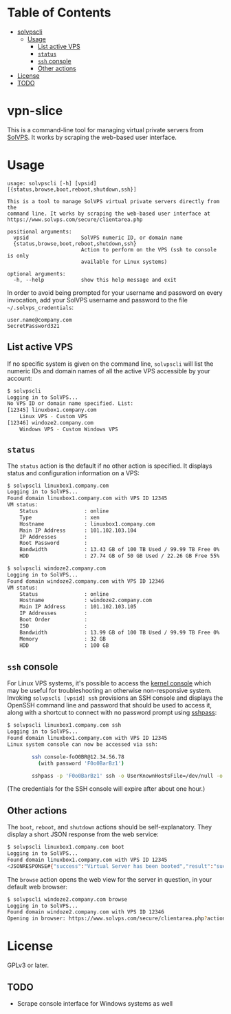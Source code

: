 Table of Contents
=================

  * [solvpscli](#vpn-slice)
    * [Usage](#usage)
      * [List active VPS](#list-active-vps)
      * [`status`](#status)
      * [`ssh` console](#ssh-console)
      * [Other actions](#other-actions)
  * [License](#license)
  * [TODO](#todo)

# vpn-slice

This is a command-line tool for managing virtual private servers
from [SolVPS](https://www.solvps.com).  It works by scraping the
web-based user interface.

# Usage

```
usage: solvpscli [-h] [vpsid] [{status,browse,boot,reboot,shutdown,ssh}]

This is a tool to manage SolVPS virtual private servers directly from the
command line. It works by scraping the web-based user interface at
https://www.solvps.com/secure/clientarea.php

positional arguments:
  vpsid                 SolVPS numeric ID, or domain name
  {status,browse,boot,reboot,shutdown,ssh}
                        Action to perform on the VPS (ssh to console is only
                        available for Linux systems)

optional arguments:
  -h, --help            show this help message and exit
```

In order to avoid being prompted for your username and password on every invocation,
add your SolVPS username and password to the file `~/.solvps_credentials`:

```
user.name@company.com
SecretPassword321
```

## List active VPS

If no specific system is given on the command line, `solvpscli` will
list the numeric IDs and domain names of all the active VPS accessible by
your account:

```sh
$ solvpscli
Logging in to SolVPS...
No VPS ID or domain name specified. List:
[12345]	linuxbox1.company.com
	Linux VPS - Custom VPS
[12346]	windoze2.company.com
	Windows VPS - Custom Windows VPS
```

## `status`

The `status` action is the default if no other action is specified. It
displays status and configuration information on a VPS:

```sh
$ solvpscli linuxbox1.company.com
Logging in to SolVPS...
Found domain linuxbox1.company.com with VPS ID 12345
VM status:
	Status               : online
	Type                 : xen
	Hostname             : linuxbox1.company.com
	Main IP Address      : 101.102.103.104
	IP Addresses         :
	Root Password        :
	Bandwidth            : 13.43 GB of 100 TB Used / 99.99 TB Free 0%
	HDD                  : 27.74 GB of 50 GB Used / 22.26 GB Free 55%

$ solvpscli windoze2.company.com
Logging in to SolVPS...
Found domain windoze2.company.com with VPS ID 12346
VM status:
	Status               : online
	Hostname             : windoze2.company.com
	Main IP Address      : 101.102.103.105
	IP Addresses         :
	Boot Order           :
	ISO                  :
	Bandwidth            : 13.99 GB of 100 TB Used / 99.99 TB Free 0%
	Memory               : 32 GB
	HDD                  : 100 GB
```

## `ssh` console

For Linux VPS systems, it's possible to access the
[kernel console](https://en.wikipedia.org/wiki/Linux_console) which may be useful for
troubleshooting an otherwise non-responsive system. Invoking `solvpscli [vpsid] ssh`
provisions an SSH console and displays the OpenSSH command line and password that should
be used to access it, along with a shortcut to connect with no password prompt using
[sshpass](https://sourceforge.net/projects/sshpass/):

```sh
$ solvpscli linuxbox1.company.com ssh
Logging in to SolVPS...
Found domain linuxbox1.company.com with VPS ID 12345
Linux system console can now be accessed via ssh:

        ssh console-foO0BR@12.34.56.78
          (with password 'F0o0BarBz1')

        sshpass -p 'F0o0BarBz1' ssh -o UserKnownHostsFile=/dev/null -o StrictHostKeyChecking=no console-foO0BR@12.34.56.78

```

(The credentials for the SSH console will expire after about one hour.)

## Other actions

The `boot`, `reboot`, and `shutdown` actions should be self-explanatory. They display a short
JSON response from the web service:

```sh
$ solvpscli linuxbox1.company.com boot
Logging in to SolVPS...
Found domain linuxbox1.company.com with VPS ID 12345
<JSONRESPONSE#{"success":"Virtual Server has been booted","result":"success","data":{"success":"Virtual Server has been booted"}}#ENDJSONRESPONSE>
```

The `browse` action opens the web view for the server in question, in your default web browser:

```sh
$ solvpscli windoze2.company.com browse
Logging in to SolVPS...
Found domain windoze2.company.com with VPS ID 12346
Opening in browser: https://www.solvps.com/secure/clientarea.php?action=productdetails&id=12345 ...
```

# License

GPLv3 or later.

## TODO

* Scrape console interface for Windows systems as well
